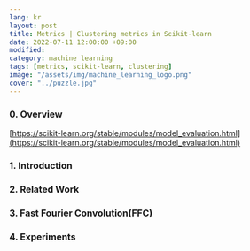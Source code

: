 ```yaml
---
lang: kr
layout: post
title: Metrics | Clustering metrics in Scikit-learn
date: 2022-07-11 12:00:00 +09:00
modified: 
category: machine learning
tags: [metrics, scikit-learn, clustering]
image: "/assets/img/machine_learning_logo.png"
cover: "../puzzle.jpg"
---
```


### 0. Overview

[https://scikit-learn.org/stable/modules/model_evaluation.html](https://scikit-learn.org/stable/modules/model_evaluation.html)

### 1. Introduction

### 2. Related Work

### 3. Fast Fourier Convolution(FFC)

### 4. Experiments
